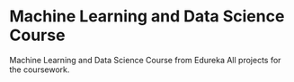# Machine Learning and Data Science Course
Machine Learning and Data Science Course from Edureka
All projects for the coursework.
